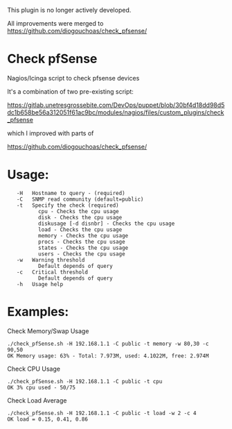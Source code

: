 This plugin is no longer actively developed.

All improvements were merged to https://github.com/diogouchoas/check_pfsense/



# Check pfSense
Nagios/Icinga script to check pfsense devices

It's a combination of two pre-existing script:

https://gitlab.unetresgrossebite.com/DevOps/puppet/blob/30bf4d18dd98d5dc1b658be56a312051f61ac9bc/modules/nagios/files/custom_plugins/check_pfsense

which I improved with parts of

https://github.com/diogouchoas/check_pfsense/

# Usage:
```
   -H   Hostname to query - (required)
   -C   SNMP read community (default=public)
   -t   Specify the check (required)
          cpu - Checks the cpu usage
          disk - Checks the cpu usage
          diskusage [-d disnbr] - Checks the cpu usage
          load - Checks the cpu usage
          memory - Checks the cpu usage
          procs - Checks the cpu usage
          states - Checks the cpu usage
          users - Checks the cpu usage
   -w   Warning threshold
          Default depends of query
   -c   Critical threshold
          Default depends of query
   -h   Usage help 
```

# Examples:

Check Memory/Swap Usage
```
./check_pfSense.sh -H 192.168.1.1 -C public -t memory -w 80,30 -c 90,50
OK Memory usage: 63% - Total: 7.973M, used: 4.1022M, free: 2.974M
```
Check CPU Usage
```
./check_pfSense.sh -H 192.168.1.1 -C public -t cpu
OK 3% cpu used - 50/75
```
Check Load Average
```
./check_pfSense.sh -H 192.168.1.1 -C public -t load -w 2 -c 4
OK load = 0.15, 0.41, 0.86
```
